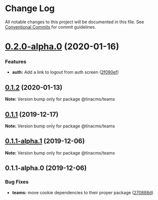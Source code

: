 # Change Log

All notable changes to this project will be documented in this file.
See [Conventional Commits](https://conventionalcommits.org) for commit guidelines.

# [0.2.0-alpha.0](https://github.com/tinacms/tinacms/compare/@tinacms/teams@0.1.2...@tinacms/teams@0.2.0-alpha.0) (2020-01-16)


### Features

* **auth:** Add a link to logout from auth screen ([2f090ef](https://github.com/tinacms/tinacms/commit/2f090ef))





## [0.1.2](https://github.com/tinacms/tinacms/compare/@tinacms/teams@0.1.2-alpha.0...@tinacms/teams@0.1.2) (2020-01-13)

**Note:** Version bump only for package @tinacms/teams





## [0.1.1](https://github.com/tinacms/tinacms/compare/@tinacms/teams@0.1.1-alpha.1...@tinacms/teams@0.1.1) (2019-12-17)

**Note:** Version bump only for package @tinacms/teams





## [0.1.1-alpha.1](https://github.com/tinacms/tinacms/compare/@tinacms/teams@0.1.1-alpha.0...@tinacms/teams@0.1.1-alpha.1) (2019-12-06)

**Note:** Version bump only for package @tinacms/teams





## 0.1.1-alpha.0 (2019-12-06)


### Bug Fixes

* **teams:** move cookie dependencies to their proper package ([270888d](https://github.com/tinacms/tinacms/commit/270888d))
